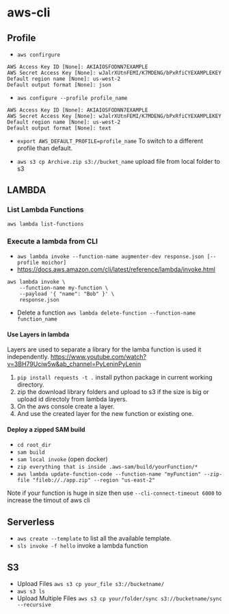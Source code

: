 # aws-cli

## Profile

* `aws confirgure`

```
AWS Access Key ID [None]: AKIAIOSFODNN7EXAMPLE
AWS Secret Access Key [None]: wJalrXUtnFEMI/K7MDENG/bPxRfiCYEXAMPLEKEY
Default region name [None]: us-west-2
Default output format [None]: json
```

* `aws configure --profile profile_name`

```
AWS Access Key ID [None]: AKIAIOSFODNN7EXAMPLE
AWS Secret Access Key [None]: wJalrXUtnFEMI/K7MDENG/bPxRfiCYEXAMPLEKEY
Default region name [None]: us-west-2
Default output format [None]: text
```

* `export AWS_DEFAULT_PROFILE=profile_name` To switch to a different profile than default.

* `aws s3 cp Archive.zip s3://bucket_name` upload file from local folder to s3 


## LAMBDA

### List Lambda Functions

`aws lambda list-functions`

### Execute a lambda from CLI

* `aws lambda invoke --function-name augmenter-dev response.json [--profile moichor]`
* https://docs.aws.amazon.com/cli/latest/reference/lambda/invoke.html

```
aws lambda invoke \
    --function-name my-function \
    --payload '{ "name": "Bob" }' \
    response.json
```
* Delete a function `aws lambda delete-function --function-name function_name`

#### Use Layers in lambda
Layers are used to separate a library for the lamba function is used it independently.
https://www.youtube.com/watch?v=3BH79Uciw5w&ab_channel=PyLeninPyLenin

1) `pip install requests -t .` install python package in current working directory.
2) zip the download library folders and upload to s3 if the size is big or upload id directoly from lambda layers.
3) On the aws console create a layer.
4) And use the created layer for the new function or existing one.


#### Deploy a zipped SAM build

* `cd root_dir`
* `sam build`
* `sam local invoke` (open docker)
* `zip everything that is inside .aws-sam/build/yourFunction/*`
* `aws lambda update-function-code --function-name "myFunction" --zip-file "fileb://./app.zip" --region "us-east-2"`

Note if your function is huge in size then use `--cli-connect-timeout 6000` to increase the timout of aws cli

## Serverless

* `aws create --template` to list all the available template.
* `sls invoke -f hello` invoke a lambda function



## S3

* Upload Files `aws s3 cp your_file s3://bucketname/`
* `aws s3 ls`
* Upload Multiple Files `aws s3 cp your/folder/sync s3://bucketname/sync --recursive`
